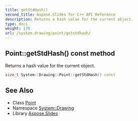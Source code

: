 ```yaml
---
title: getStdHash()
second_title: Aspose.Slides for C++ API Reference
description: Returns a hash value for the current object.
type: docs
weight: 170
url: /system.drawing/point/getstdhash/
---
```

## Point::getStdHash() const method


Returns a hash value for the current object.

```cpp
size_t System::Drawing::Point::getStdHash() const
```

## See Also

* Class [Point](../)
* Namespace [System::Drawing](../../)
* Library [Aspose.Slides](../../../)